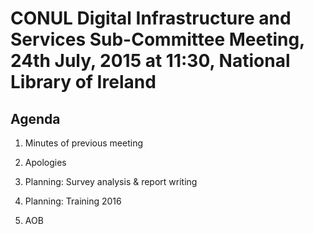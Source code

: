 # CONUL Digital Infrastructure and Services Sub-Committee Meeting, 24th July, 2015 at 11:30, National Library of Ireland

## Agenda

1. Minutes of previous meeting

2. Apologies

3. Planning: Survey analysis & report writing

4. Planning: Training 2016

5. AOB
